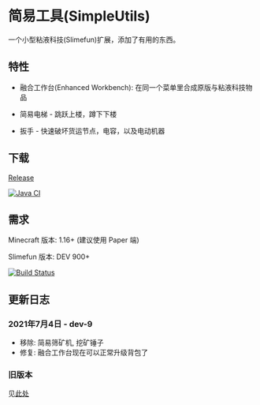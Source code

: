 # 简易工具(SimpleUtils)

一个小型粘液科技(Slimefun)扩展，添加了有用的东西。



## 特性

- 融合工作台(Enhanced Workbench): 在同一个菜单里合成原版与粘液科技物品

- 简易电梯 - 跳跃上楼，蹲下下楼

- 扳手 - 快速破坏货运节点，电容，以及电动机器

## 下载

[Release](https://github.com/ybw0014/SimpleUtils/releases)

[![Java CI](https://github.com/ybw0014/SimpleUtils/actions/workflows/maven.yml/badge.svg)](https://github.com/ybw0014/SimpleUtils/actions/workflows/maven.yml)

## 需求

Minecraft 版本: 1.16+ (建议使用 Paper 端)

Slimefun 版本: DEV 900+

[![Build Status](https://thebusybiscuit.github.io/builds/TheBusyBiscuit/Slimefun4/master/badge.svg)](https://thebusybiscuit.github.io/builds/TheBusyBiscuit/Slimefun4/master/)

## 更新日志

### 2021年7月4日 - dev-9

- 移除: 简易筛矿机, 挖矿锤子
- 修复: 融合工作台现在可以正常升级背包了

### 旧版本

见[此处](https://github.com/Mooy1/SimpleUtils#changelog)